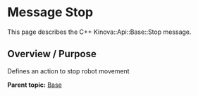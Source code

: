 # Message Stop

This page describes the C++ Kinova::Api::Base::Stop message.

## Overview / Purpose

Defines an action to stop robot movement

**Parent topic:** [Base](../references/summary_Base.md)

